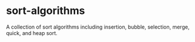 # sort-algorithms
A collection of sort algorithms including insertion, bubble, selection, merge, quick, and heap sort.
